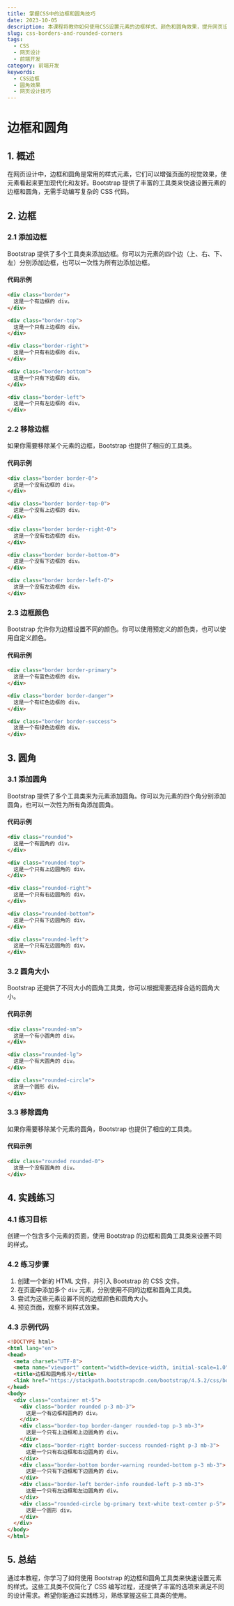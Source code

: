 ```yaml
---
title: 掌握CSS中的边框和圆角技巧
date: 2023-10-05
description: 本课程将教你如何使用CSS设置元素的边框样式、颜色和圆角效果，提升网页设计的视觉效果。
slug: css-borders-and-rounded-corners
tags:
  - CSS
  - 网页设计
  - 前端开发
category: 前端开发
keywords:
  - CSS边框
  - 圆角效果
  - 网页设计技巧
---
```


# 边框和圆角

## 1. 概述

在网页设计中，边框和圆角是常用的样式元素，它们可以增强页面的视觉效果，使元素看起来更加现代化和友好。Bootstrap 提供了丰富的工具类来快速设置元素的边框和圆角，无需手动编写复杂的 CSS 代码。

## 2. 边框

### 2.1 添加边框

Bootstrap 提供了多个工具类来添加边框。你可以为元素的四个边（上、右、下、左）分别添加边框，也可以一次性为所有边添加边框。

#### 代码示例

```html
<div class="border">
  这是一个有边框的 div。
</div>

<div class="border-top">
  这是一个只有上边框的 div。
</div>

<div class="border-right">
  这是一个只有右边框的 div。
</div>

<div class="border-bottom">
  这是一个只有下边框的 div。
</div>

<div class="border-left">
  这是一个只有左边框的 div。
</div>
```

### 2.2 移除边框

如果你需要移除某个元素的边框，Bootstrap 也提供了相应的工具类。

#### 代码示例

```html
<div class="border border-0">
  这是一个没有边框的 div。
</div>

<div class="border border-top-0">
  这是一个没有上边框的 div。
</div>

<div class="border border-right-0">
  这是一个没有右边框的 div。
</div>

<div class="border border-bottom-0">
  这是一个没有下边框的 div。
</div>

<div class="border border-left-0">
  这是一个没有左边框的 div。
</div>
```

### 2.3 边框颜色

Bootstrap 允许你为边框设置不同的颜色。你可以使用预定义的颜色类，也可以使用自定义颜色。

#### 代码示例

```html
<div class="border border-primary">
  这是一个有蓝色边框的 div。
</div>

<div class="border border-danger">
  这是一个有红色边框的 div。
</div>

<div class="border border-success">
  这是一个有绿色边框的 div。
</div>
```

## 3. 圆角

### 3.1 添加圆角

Bootstrap 提供了多个工具类来为元素添加圆角。你可以为元素的四个角分别添加圆角，也可以一次性为所有角添加圆角。

#### 代码示例

```html
<div class="rounded">
  这是一个有圆角的 div。
</div>

<div class="rounded-top">
  这是一个只有上边圆角的 div。
</div>

<div class="rounded-right">
  这是一个只有右边圆角的 div。
</div>

<div class="rounded-bottom">
  这是一个只有下边圆角的 div。
</div>

<div class="rounded-left">
  这是一个只有左边圆角的 div。
</div>
```

### 3.2 圆角大小

Bootstrap 还提供了不同大小的圆角工具类，你可以根据需要选择合适的圆角大小。

#### 代码示例

```html
<div class="rounded-sm">
  这是一个有小圆角的 div。
</div>

<div class="rounded-lg">
  这是一个有大圆角的 div。
</div>

<div class="rounded-circle">
  这是一个圆形 div。
</div>
```

### 3.3 移除圆角

如果你需要移除某个元素的圆角，Bootstrap 也提供了相应的工具类。

#### 代码示例

```html
<div class="rounded rounded-0">
  这是一个没有圆角的 div。
</div>
```

## 4. 实践练习

### 4.1 练习目标

创建一个包含多个元素的页面，使用 Bootstrap 的边框和圆角工具类来设置不同的样式。

### 4.2 练习步骤

1. 创建一个新的 HTML 文件，并引入 Bootstrap 的 CSS 文件。
2. 在页面中添加多个 `div` 元素，分别使用不同的边框和圆角工具类。
3. 尝试为这些元素设置不同的边框颜色和圆角大小。
4. 预览页面，观察不同样式效果。

### 4.3 示例代码

```html
<!DOCTYPE html>
<html lang="en">
<head>
  <meta charset="UTF-8">
  <meta name="viewport" content="width=device-width, initial-scale=1.0">
  <title>边框和圆角练习</title>
  <link href="https://stackpath.bootstrapcdn.com/bootstrap/4.5.2/css/bootstrap.min.css" rel="stylesheet">
</head>
<body>
  <div class="container mt-5">
    <div class="border rounded p-3 mb-3">
      这是一个有边框和圆角的 div。
    </div>
    <div class="border-top border-danger rounded-top p-3 mb-3">
      这是一个只有上边框和上边圆角的 div。
    </div>
    <div class="border-right border-success rounded-right p-3 mb-3">
      这是一个只有右边框和右边圆角的 div。
    </div>
    <div class="border-bottom border-warning rounded-bottom p-3 mb-3">
      这是一个只有下边框和下边圆角的 div。
    </div>
    <div class="border-left border-info rounded-left p-3 mb-3">
      这是一个只有左边框和左边圆角的 div。
    </div>
    <div class="rounded-circle bg-primary text-white text-center p-5">
      这是一个圆形 div。
    </div>
  </div>
</body>
</html>
```

## 5. 总结

通过本教程，你学习了如何使用 Bootstrap 的边框和圆角工具类来快速设置元素的样式。这些工具类不仅简化了 CSS 编写过程，还提供了丰富的选项来满足不同的设计需求。希望你能通过实践练习，熟练掌握这些工具类的使用。
